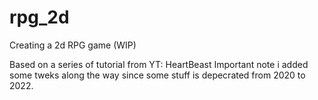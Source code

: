 # rpg_2d
Creating a 2d  RPG game (WIP)

Based on a series of tutorial from YT: HeartBeast
Important note i added some tweks along the way since some stuff is depecrated from 2020 to 2022.
